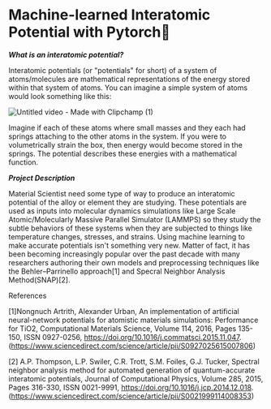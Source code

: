 # Machine-learned Interatomic Potential with Pytorch🧠

***What is an interatomic potential?***

Interatomic potentials (or "potentials" for short) of a system of atoms/molecules are mathematical representations of the energy stored within that system of atoms. You can imagine a simple system of atoms would look something like this:

![Untitled video - Made with Clipchamp (1)](https://github.com/user-attachments/assets/42e418b7-51c1-460e-a945-0e9c1a37c531)

Imagine if each of these atoms where small masses and they each had springs attaching to the other atoms in the system. If you were to volumetrically strain the box, then energy would become stored in the springs. The potential describes these energies with a mathematical function. 

***Project Description***

Material Scientist need some type of way to produce an interatomic potential of the alloy or element they are studying. These potentials are used as inputs into molecular dynamics simulations like Large Scale Atomic/Molecularly Massive Parallel Simulator (LAMMPS) so they study the subtle behaviors of these systems when they are subjected to things like temperature changes, stresses, and strains. Using machine learning to make accurate potentials isn't something very new. Matter of fact, it has been becoming increasingly popular over the past decade with many researchers authoring their own models and preprocessing techniques like the Behler–Parrinello approach[1] and Specral Neighbor Analysis Method(SNAP)[2]. 












References

[1]Nongnuch Artrith, Alexander Urban, An implementation of artificial neural-network potentials for atomistic materials simulations: Performance for TiO2, Computational Materials Science, Volume 114,
2016, Pages 135-150, ISSN 0927-0256, https://doi.org/10.1016/j.commatsci.2015.11.047.
(https://www.sciencedirect.com/science/article/pii/S0927025615007806)


[2] A.P. Thompson, L.P. Swiler, C.R. Trott, S.M. Foiles, G.J. Tucker, Spectral neighbor analysis method for automated generation of quantum-accurate interatomic potentials, Journal of Computational Physics,
Volume 285, 2015, Pages 316-330, ISSN 0021-9991, https://doi.org/10.1016/j.jcp.2014.12.018.
(https://www.sciencedirect.com/science/article/pii/S0021999114008353)
